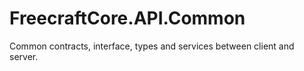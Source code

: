 # FreecraftCore.API.Common
Common contracts, interface, types and services between client and server.
